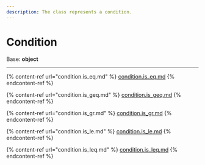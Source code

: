 ```yaml
---
description: The class represents a condition.
---
```


# Condition

Base: **object**

***

{% content-ref url="condition.is_eq.md" %}
[condition.is\_eq.md](condition.is\_eq.md)
{% endcontent-ref %}

{% content-ref url="condition.is_geq.md" %}
[condition.is\_geq.md](condition.is\_geq.md)
{% endcontent-ref %}

{% content-ref url="condition.is_gr.md" %}
[condition.is\_gr.md](condition.is\_gr.md)
{% endcontent-ref %}

{% content-ref url="condition.is_le.md" %}
[condition.is\_le.md](condition.is\_le.md)
{% endcontent-ref %}

{% content-ref url="condition.is_leq.md" %}
[condition.is\_leq.md](condition.is\_leq.md)
{% endcontent-ref %}
